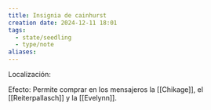 ```yaml
---
title: Insignia de cainhurst
creation date: 2024-12-11 18:01
tags:
  - state/seedling
  - type/note
aliases:
---
```

Localización:

Efecto: Permite comprar en los mensajeros la [[Chikage]], el [[Reiterpallasch]] y la [[Evelynn]].